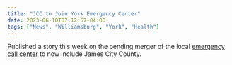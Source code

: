 ```yaml
---
title: "JCC to Join York Emergency Center"
date: 2023-06-10T07:12:57-04:00
tags: ["News", "Williamsburg", "York", "Health"]
---
```


Published a story this week on the pending merger of the local [emergency call center](https://www.dailypress.com/2023/06/08/york-county-adopts-emergency-dispatch-merger/) to now include James City County. 